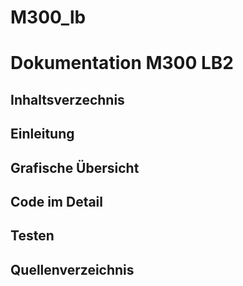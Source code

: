 # M300_lb
# Dokumentation M300 LB2
## Inhaltsverzechnis
## Einleitung
## Grafische Übersicht
## Code im Detail
## Testen
## Quellenverzeichnis
